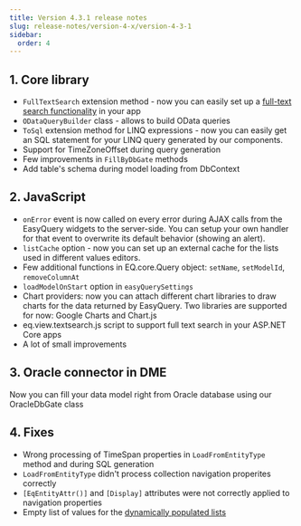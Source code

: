 ```yaml
---
title: Version 4.3.1 release notes
slug: release-notes/version-4-x/version-4-3-1
sidebar:
  order: 4
---
```


## 1. Core library

* `FullTextSearch` extension method - now you can easily set up a [full-text search functionality](https://youtu.be/0XQT6x0Ge08) in your app
* `ODataQueryBuilder` class - allows to build OData queries
* `ToSql` extension method for LINQ expressions - now you can easily get an SQL statement for your LINQ query generated by our components.
* Support for TimeZoneOffset during query generation
* Few improvements in `FillByDbGate` methods
* Add table's schema during model loading from DbContext 

## 2. JavaScript
 
* `onError` event is now called on every error during AJAX calls from the EasyQuery widgets to the server-side. You can setup your own handler for that event to overwrite its default behavior (showing an alert). 
* `listCache` option - now you can set up an external cache for the lists used in different values editors.
* Few additional functions in EQ.core.Query object: `setName`, `setModelId`, `removeColumnAt`
* `loadModelOnStart` option in `easyQuerySettings`
* Chart providers: now you can attach different chart libraries to draw charts for the data returned by EasyQuery. Two libraries are supported for now: Google Charts and Chart.js
* eq.view.textsearch.js script to support full text search in your ASP.NET Core apps
* A lot of small improvements

## 3. Oracle connector in DME

Now you can fill your data model right from Oracle database using our OracleDbGate class

## 4. Fixes

* Wrong processing of TimeSpan properties in `LoadFromEntityType` method and during SQL generation
* `LoadFromEntityType` didn't process collection navigation properites correctly
*  `[EqEntityAttr()]` and `[Display]` attributes were not correctly applied to navigation properties
*  Empty list of values for the [dynamically populated lists](/easyquery/docs/how-to/dynamically-populating-list-webforms)
